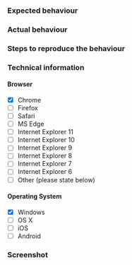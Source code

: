 ### Expected behaviour

### Actual behaviour

### Steps to reproduce the behaviour

### Technical information

#### Browser

- [x] Chrome
- [ ] Firefox
- [ ] Safari
- [ ] MS Edge
- [ ] Internet Explorer 11
- [ ] Internet Explorer 10
- [ ] Internet Explorer 9
- [ ] Internet Explorer 8
- [ ] Internet Explorer 7
- [ ] Internet Explorer 6
- [ ] Other (please state below)

#### Operating System

- [x] Windows
- [ ] OS X
- [ ] iOS
- [ ] Android

### Screenshot
